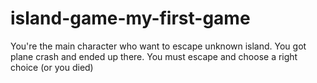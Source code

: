 # island-game-my-first-game
You're the main character who want to escape unknown island. You got plane crash and ended up there. You must escape and choose a right choice (or you died)
